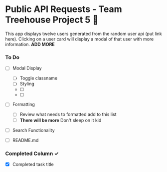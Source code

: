 # Public API Requests - Team Treehouse Project 5 🦄

This app displays twelve users generated from the random user api (put link here). Clicking on a user card will display a modal of that user with more information. **ADD MORE**

### To Do

- [ ] Modal Display

  - [ ] Toggle classname
  - [ ] Styling
  - [ ]
  - [ ]

- [ ] Formatting

  - [ ] Review what needs to formatted add to this list
  - [ ] **There will be more** Don't sleep on it kid

- [ ] Search Functionality

- [ ] README.md

### Completed Column ✓

- [x] Completed task title

